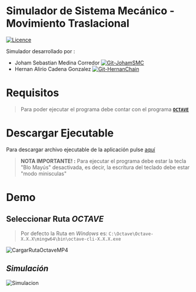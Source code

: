# Simulador de Sistema Mecánico - Movimiento Traslacional
[![Licence](https://img.shields.io/badge/Licence-MIT%20License-brightgreen)](https://opensource.org/licenses/MIT)

Simulador desarrollado por :
* Joham Sebastian Medina Corredor  [![Git-JohamSMC](https://img.shields.io/badge/GitHub-JohamSMC-red?style=plastic&logo=github&link=https://github.com/JohamSMC)](https://github.com/JohamSMC)
* Hernan Alirio Cadena Gonzalez  [![Git-HernanChain](https://img.shields.io/badge/GitHub-HernanChain-red?style=plastic&logo=github&link=https://github.com/hernanChain)](https://github.com/hernanChain)

# Requisitos

> Para poder ejecutar el programa debe contar con el programa [**`OCTAVE`**](https://www.gnu.org/software/octave/download.html)

# Descargar Ejecutable

Para descargar archivo ejecutable de la aplicación pulse [aquí](https://github.com/JohamSMC/MovimientoTraslacional/releases/download/v1/MovimientoTraslacional.exe)

> **NOTA IMPORTANTE! :** Para ejecutar el programa debe estar la tecla
>  "Blo Mayús" desactivada, es decir, la escritura
>	del teclado debe estar "modo minisculas"

# Demo

## Seleccionar Ruta ***OCTAVE***
> Por defecto la Ruta en *Windows* es: `C:\Octave\Octave-X.X.X\mingw64\bin\octave-cli-X.X.X.exe`

![CargarRutaOctaveMP4](https://user-images.githubusercontent.com/37983099/91253158-d49b2e00-e724-11ea-8ecb-7b577167cff8.gif)

## ***Simulación***

![Simulacion](https://user-images.githubusercontent.com/37983099/91253153-d107a700-e724-11ea-8ad0-d947dd4f57e8.gif)
